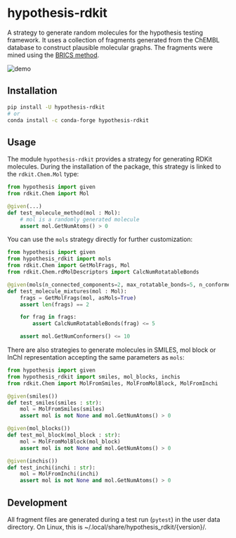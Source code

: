 # hypothesis-rdkit

A strategy to generate random molecules for the hypothesis testing framework. It uses 
a collection of fragments generated from the ChEMBL database to construct plausible 
molecular graphs. The fragments were mined using the [BRICS method](
https://chemistry-europe.onlinelibrary.wiley.com/doi/10.1002/cmdc.200800178).

![demo](demo.png)


## Installation

```bash
pip install -U hypothesis-rdkit
# or
conda install -c conda-forge hypothesis-rdkit
```

## Usage

The module ```hypothesis-rdkit``` provides a strategy for generating RDKit 
molecules. During the installation of the package, this strategy is linked to the 
```rdkit.Chem.Mol``` type:


```python
from hypothesis import given
from rdkit.Chem import Mol

@given(...)
def test_molecule_method(mol : Mol):
    # mol is a randomly generated molecule
    assert mol.GetNumAtoms() > 0
```

You can use the ```mols``` strategy directly for further customization:

```python
from hypothesis import given
from hypothesis_rdkit import mols
from rdkit.Chem import GetMolFrags, Mol
from rdkit.Chem.rdMolDescriptors import CalcNumRotatableBonds

@given(mols(n_connected_components=2, max_rotatable_bonds=5, n_conformers=10))
def test_molecule_mixtures(mol : Mol):
    frags = GetMolFrags(mol, asMols=True)
    assert len(frags) == 2

    for frag in frags:
        assert CalcNumRotatableBonds(frag) <= 5

    assert mol.GetNumConformers() <= 10
```

There are also strategies to generate molecules in SMILES, mol block or InChI 
representation accepting the same parameters as ```mols```:

```python
from hypothesis import given
from hypothesis_rdkit import smiles, mol_blocks, inchis
from rdkit.Chem import MolFromSmiles, MolFromMolBlock, MolFromInchi

@given(smiles())
def test_smiles(smiles : str):
    mol = MolFromSmiles(smiles)
    assert mol is not None and mol.GetNumAtoms() > 0

@given(mol_blocks())
def test_mol_block(mol_block : str):
    mol = MolFromMolBlock(mol_block)
    assert mol is not None and mol.GetNumAtoms() > 0

@given(inchis())
def test_inchi(inchi : str):
    mol = MolFromInchi(inchi)
    assert mol is not None and mol.GetNumAtoms() > 0
```


## Development

All fragment files are generated during a test run (```pytest```) in the user data 
directory. On Linux, this is ~/.local/share/hypothesis_rdkit/{version}/.